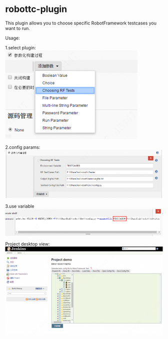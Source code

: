 # robottc-plugin
This plugin allows you to choose specific RobotFramework testcases you want to run.

Usage:

1.select plugin:
![1](doc/enable_plugin.png)

2.config params:
![2](doc/config_plugin.png)

3.use variable
![3](doc/used.png)

Project desktop view:
![4](doc/project_desktop.png)